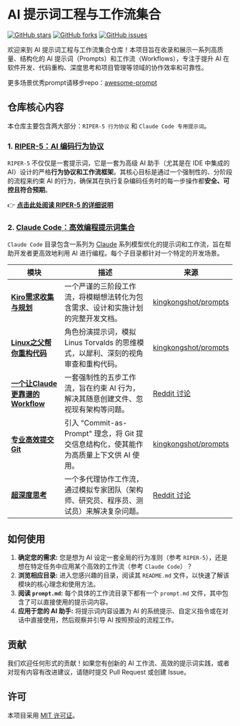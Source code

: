 # AI 提示词工程与工作流集合

[![GitHub stars](https://img.shields.io/github/stars/NeekChaw/RIPER-5.svg)](https://github.com/NeekChaw/RIPER-5/stargazers)
[![GitHub forks](https://img.shields.io/github/forks/NeekChaw/RIPER-5.svg)](https://github.com/NeekChaw/RIPER-5/network)
[![GitHub issues](https://img.shields.io/github/issues/NeekChaw/RIPER-5.svg)](https://github.com/NeekChaw/RIPER-5/issues)

欢迎来到 AI 提示词工程与工作流集合仓库！本项目旨在收录和展示一系列高质量、结构化的 AI 提示词（Prompts）和工作流（Workflows），专注于提升 AI 在软件开发、代码重构、深度思考和项目管理等领域的协作效率和可靠性。

更多场景优秀prompt请移步repo：[awesome-prompt](https://github.com/NeekChaw/awesome-prompt)

## 仓库核心内容

本仓库主要包含两大部分：`RIPER-5 行为协议` 和 `Claude Code 专用提示词`。

### 1. [RIPER-5：AI 编码行为协议](./RIPER-5/)

`RIPER-5` 不仅仅是一套提示词，它是一套为高级 AI 助手（尤其是在 IDE 中集成的 AI）设计的严格**行为协议和工作流框架**。其核心目标是通过一个强制性的、分阶段的流程来约束 AI 的行为，确保其在执行复杂编码任务时的每一步操作都**安全、可控且符合预期**。

👉 **[点击此处阅读 RIPER-5 的详细说明](./RIPER-5/README.md)**

### 2. [Claude Code：高效编程提示词集合](./Claude%20Code/)

`Claude Code` 目录包含一系列为 [Claude](https://claude.ai/) 系列模型优化的提示词和工作流，旨在帮助开发者更高效地利用 AI 进行编程。每个子目录都针对一个特定的开发场景。

| 模块                                                                                     | 描述                                                               | 来源                                                                                                         |
| ---------------------------------------------------------------------------------------- | ------------------------------------------------------------------ | ------------------------------------------------------------------------------------------------------------ |
| [**Kiro需求收集与规划**](./Claude%20Code/kiro%E9%9C%80%E6%B1%82%E6%94%B6%E9%9B%86/)               | 一个严谨的三阶段工作流，将模糊想法转化为包含需求、设计和实施计划的完整开发文档。 | [kingkongshot/prompts](https://github.com/kingkongshot/prompts)                                              |
| [**Linux之父帮你重构代码**](./Claude%20Code/Linux%E4%B9%8B%E7%88%B6%E5%B8%AE%E4%BD%A0%E9%87%8D%E6%9E%84%E4%BB%A3%E7%A0%81/) | 角色扮演提示词，模拟 Linus Torvalds 的思维模式，以犀利、深刻的视角审查和重构代码。 | [kingkongshot/prompts](https://github.com/kingkongshot/prompts)                                              |
| [**一个让Claude更靠谱的Workflow**](./Claude%20Code/%E4%B8%80%E4%B8%AA%E8%AE%A9cc%E6%9B%B4%E9%9D%A0%E8%B0%B1%E7%9A%84workflow/) | 一套强制性的五步工作流，旨在约束 AI 行为，解决其随意创建文件、忽视现有架构等问题。 | [Reddit 讨论](https://www.reddit.com/r/ClaudeAI/comments/1m3pol4/my_best_workflow_for_working_with_claude_code/) |
| [**专业高效提交Git**](./Claude%20Code/%E4%B8%93%E4%B8%9A%E9%AB%98%E6%95%88%E6%8F%90%E4%BA%A4Git/)         | 引入 "Commit-as-Prompt" 理念，将 Git 提交信息结构化，使其能作为高质量上下文供 AI 使用。 | [kingkongshot/prompts](https://github.com/kingkongshot/prompts)                                              |
| [**超深度思考**](./Claude%20Code/%E8%B6%85%E6%B7%B1%E5%BA%A6%E6%80%9D%E8%80%83/)                       | 一个多代理协作工作流，通过模拟专家团队（架构师、研究员、程序员、测试员）来解决复杂问题。| [Reddit 讨论](https://www.reddit.com/r/ClaudeAI/comments/1lpvj7z/ultrathink_task_command/)                       |

## 如何使用

1.  **确定您的需求:** 您是想为 AI 设定一套全局的行为准则（参考 `RIPER-5`），还是想在特定任务中应用某个高效的工作流（参考 `Claude Code`）？
2.  **浏览相应目录:** 进入您感兴趣的目录，阅读其 `README.md` 文件，以快速了解该模块的核心理念和使用方法。
3.  **阅读 `prompt.md`:** 每个具体的工作流目录下都有一个 `prompt.md` 文件，其中包含了可以直接使用的提示词内容。
4.  **应用于您的 AI 助手:** 将提示词内容设置为 AI 的系统提示、自定义指令或在对话中直接使用，然后观察并引导 AI 按照预设的流程工作。

## 贡献

我们欢迎任何形式的贡献！如果您有创新的 AI 工作流、高效的提示词实践，或者对现有内容有改进建议，请随时提交 Pull Request 或创建 Issue。

## 许可

本项目采用 [MIT 许可证](LICENSE)。

